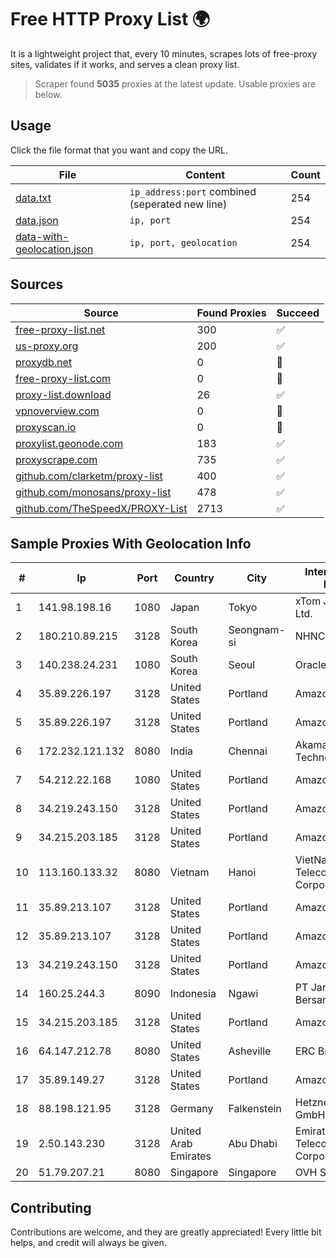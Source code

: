 
# Free HTTP Proxy List 🌍

It is a lightweight project that, every 10 minutes, scrapes lots of free-proxy sites, validates if it works, and serves a clean proxy list.


> Scraper found **5035** proxies at the latest update. Usable proxies are below.

## Usage

Click the file format that you want and copy the URL.


|File|Content|Count|
|----|-------|-----|
|[data.txt](https://raw.githubusercontent.com/themiralay/Proxy-List-World/master/data.txt)|`ip_address:port` combined (seperated new line)|254|
|[data.json](https://raw.githubusercontent.com/themiralay/Proxy-List-World/master/data.json)|`ip, port`|254|
|[data-with-geolocation.json](https://raw.githubusercontent.com/themiralay/Proxy-List-World/master/data-with-geolocation.json)|`ip, port, geolocation`|254|

## Sources

|Source|Found Proxies|Succeed|
|------|-------------|-------|
|[free-proxy-list.net](https://free-proxy-list.net)|300|✅|
|[us-proxy.org](https://www.us-proxy.org)|200|✅|
|[proxydb.net](http://proxydb.net)|0|🚫|
|[free-proxy-list.com](https://free-proxy-list.com/?page=&port=&type%5B%5D=http&type%5B%5D=https&up_time=0&search=Search)|0|🚫|
|[proxy-list.download](https://www.proxy-list.download/HTTP)|26|✅|
|[vpnoverview.com](https://vpnoverview.com/privacy/anonymous-browsing/free-proxy-servers)|0|🚫|
|[proxyscan.io](https://www.proxyscan.io)|0|🚫|
|[proxylist.geonode.com](https://proxylist.geonode.com/api/proxy-list?limit=300&page=1&sort_by=lastChecked&sort_type=desc&protocols=http,https)|183|✅|
|[proxyscrape.com](https://api.proxyscrape.com/v2/?request=displayproxies&protocol=http&timeout=10000&country=all&ssl=all&anonymity=all)|735|✅|
|[github.com/clarketm/proxy-list](https://raw.githubusercontent.com/clarketm/proxy-list/master/proxy-list-raw.txt)|400|✅|
|[github.com/monosans/proxy-list](https://raw.githubusercontent.com/monosans/proxy-list/main/proxies/http.txt)|478|✅|
|[github.com/TheSpeedX/PROXY-List](https://raw.githubusercontent.com/TheSpeedX/PROXY-List/master/http.txt)|2713|✅|


## Sample Proxies With Geolocation Info

|#|Ip|Port|Country|City|Internet Service Provider|
|-|--|----|-------|----|-------------------------|
|1|141.98.198.16|1080|Japan|Tokyo|xTom Japan Co., Ltd.|
|2|180.210.89.215|3128|South Korea|Seongnam-si|NHNCLOUD|
|3|140.238.24.231|1080|South Korea|Seoul|Oracle Corporation|
|4|35.89.226.197|3128|United States|Portland|Amazon.com, Inc.|
|5|35.89.226.197|3128|United States|Portland|Amazon.com, Inc.|
|6|172.232.121.132|8080|India|Chennai|Akamai Technologies, Inc.|
|7|54.212.22.168|1080|United States|Portland|Amazon.com, Inc.|
|8|34.219.243.150|3128|United States|Portland|Amazon.com, Inc.|
|9|34.215.203.185|3128|United States|Portland|Amazon.com, Inc.|
|10|113.160.133.32|8080|Vietnam|Hanoi|VietNam Post and Telecom Corporation|
|11|35.89.213.107|3128|United States|Portland|Amazon.com, Inc.|
|12|35.89.213.107|3128|United States|Portland|Amazon.com, Inc.|
|13|34.219.243.150|3128|United States|Portland|Amazon.com, Inc.|
|14|160.25.244.3|8090|Indonesia|Ngawi|PT Jaringan Kita Bersama|
|15|34.215.203.185|3128|United States|Portland|Amazon.com, Inc.|
|16|64.147.212.78|8080|United States|Asheville|ERC Broadband|
|17|35.89.149.27|3128|United States|Portland|Amazon.com, Inc.|
|18|88.198.121.95|3128|Germany|Falkenstein|Hetzner Online GmbH|
|19|2.50.143.230|3128|United Arab Emirates|Abu Dhabi|Emirates Telecommunications Corporation|
|20|51.79.207.21|8080|Singapore|Singapore|OVH SAS|



## Contributing

Contributions are welcome, and they are greatly appreciated! Every
little bit helps, and credit will always be given.

